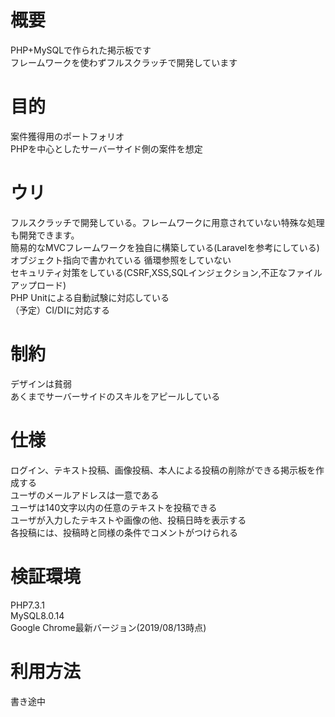 # 概要
PHP+MySQLで作られた掲示板です  
フレームワークを使わずフルスクラッチで開発しています  

# 目的
案件獲得用のポートフォリオ  
PHPを中心としたサーバーサイド側の案件を想定

# ウリ
フルスクラッチで開発している。フレームワークに用意されていない特殊な処理も開発できます。  
簡易的なMVCフレームワークを独自に構築している(Laravelを参考にしている)  
オブジェクト指向で書かれている
循環参照をしていない  
セキュリティ対策をしている(CSRF,XSS,SQLインジェクション,不正なファイルアップロード)  
PHP Unitによる自動試験に対応している  
（予定）CI/DIに対応する  

# 制約
デザインは貧弱  
あくまでサーバーサイドのスキルをアピールしている

# 仕様
ログイン、テキスト投稿、画像投稿、本人による投稿の削除ができる掲示板を作成する  
ユーザのメールアドレスは一意である  
ユーザは140文字以内の任意のテキストを投稿できる  
ユーザが入力したテキストや画像の他、投稿日時を表示する  
各投稿には、投稿時と同様の条件でコメントがつけられる  

# 検証環境
PHP7.3.1  
MySQL8.0.14  
Google Chrome最新バージョン(2019/08/13時点)

# 利用方法
書き途中